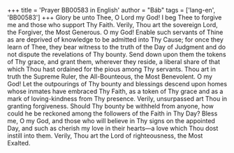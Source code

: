 +++
title = 'Prayer BB00583 in English'
author = "Báb"
tags = ['lang-en', 'BB00583']
+++
Glory be unto Thee, O Lord my God!  I beg Thee to forgive me and those who support Thy Faith.  Verily, Thou art the sovereign Lord, the Forgiver, the Most Generous.  O my God!  Enable such servants of Thine as are deprived of knowledge to be admitted into Thy Cause; for once they learn of Thee, they bear witness to the truth of the Day of Judgment and do not dispute the revelations of Thy bounty.  Send down upon them the tokens of Thy grace, and grant them, wherever they reside, a liberal share of that which Thou hast ordained for the pious among Thy servants.  Thou art in truth the Supreme Ruler, the All-Bounteous, the Most Benevolent.
O my God!  Let the outpourings of Thy bounty and blessings descend upon homes whose inmates have embraced Thy Faith, as a token of Thy grace and as a mark of loving-kindness from Thy presence.  Verily, unsurpassed art Thou in granting forgiveness.  Should Thy bounty be withheld from anyone, how could he be reckoned among the followers of the Faith in Thy Day?
Bless me, O my God, and those who will believe in Thy signs on the appointed Day, and such as cherish my love in their hearts—a love which Thou dost instill into them.  Verily, Thou art the Lord of righteousness, the Most Exalted.
